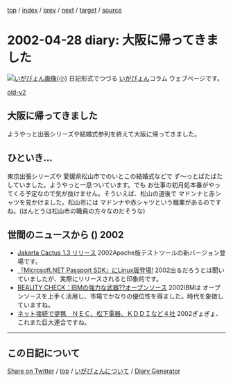 [top](../index.html) 
 / [index](index.html) 
 / [prev](ig020421.html) 
 / [next](ig020430.html) 
 / [target](https://igapyon.github.io/diary/2002/ig020428.html) 
 / [source](https://github.com/igapyon/diary/blob/gh-pages/2002/ig020428.html.src.md) 

2002-04-28 diary: 大阪に帰ってきました
=====================================================================================================
[![いがぴょん画像(小)](https://igapyon.github.io/diary/images/iga200306s.jpg "いがぴょん")](https://igapyon.github.io/diary/memo/memoigapyon.html) 日記形式でつづる [いがぴょん](https://igapyon.github.io/diary/memo/memoigapyon.html)コラム ウェブページです。

[old-v2](ig020428-orig.html)

## 大阪に帰ってきました

ようやっと出張シリーズや結婚式参列を終えて大阪に帰ってきました。


## ひといき…

東京出張シリーズや 愛媛県松山市でのいとこの結婚式などで ず～っとばたばたしていました。ようやっと一息ついています。でも お仕事の初月処本番がやってくる予定なので気が抜けません。そういえば、松山の道後で マドンナと赤シャツを見かけました。松山市には マドンナや赤シャツという職業があるのですね。(ほんとうは松山市の職員の方々なのだそうな)

## 世間のニュースから () 2002

* [Jakarta Cactus 1.3 リリース](http://jakarta.apache.org/cactus/)  2002Apache版テストツールの新バージョン登場です。
* [『Microsoft.NET Passport SDK』にLinux版登場!](http://linux.ascii24.com/linux/news/today/2002/04/26/635481-000.html)  2002出るだろうとは聞いていましたが、実際にリリースされると印象的です。
* [REALITY CHECK：IBMの強力な武器??オープンソース](http://www.zdnet.co.jp/enterprise/0204/19/02041988.html)  2002IBMは オープンソースを上手く活用し、市場でかなりの優位性を得ました。時代を象徴していますね。
* [ネット接続で提携　ＮＥＣ、松下電器、ＫＤＤＩなど４社](http://www.asahi.com/business/update/0422/006.html?2002)  2002ぎょぎょ、これまた巨大連合ですね。

----------------------------------------------------------------------------------------------------

## この日記について

[Share on Twitter](https://twitter.com/intent/tweet?hashtags=igapyon%2Cdiary%2C%E3%81%84%E3%81%8C%E3%81%B4%E3%82%87%E3%82%93&text=%E5%A4%A7%E9%98%AA%E3%81%AB%E5%B8%B0%E3%81%A3%E3%81%A6%E3%81%8D%E3%81%BE%E3%81%97%E3%81%9F&url=https%3A%2F%2Figapyon.github.io%2Fdiary%2F2002%2Fig020428.html) / [top](../index.html) / [いがぴょんについて](https://igapyon.github.io/diary/memo/memoigapyon.html) / [Diary Generator](https://github.com/igapyon/igapyonv3)
